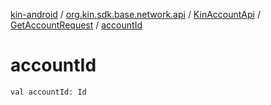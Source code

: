 [kin-android](../../../index.md) / [org.kin.sdk.base.network.api](../../index.md) / [KinAccountApi](../index.md) / [GetAccountRequest](index.md) / [accountId](./account-id.md)

# accountId

`val accountId: Id`